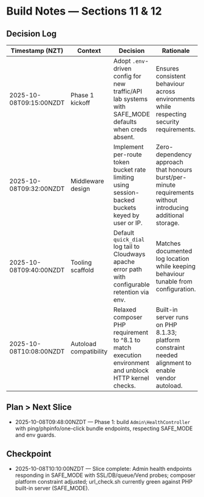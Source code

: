 # Build Notes — Sections 11 & 12

## Decision Log

| Timestamp (NZT) | Context | Decision | Rationale |
| --- | --- | --- | --- |
| 2025-10-08T09:15:00NZDT | Phase 1 kickoff | Adopt `.env`-driven config for new traffic/API lab systems with SAFE_MODE defaults when creds absent. | Ensures consistent behaviour across environments while respecting security requirements. |
| 2025-10-08T09:32:00NZDT | Middleware design | Implement per-route token bucket rate limiting using session-backed buckets keyed by user or IP. | Zero-dependency approach that honours burst/per-minute requirements without introducing additional storage. |
| 2025-10-08T09:40:00NZDT | Tooling scaffold | Default `quick_dial` log tail to Cloudways apache error path with configurable retention via env. | Matches documented log location while keeping behaviour tunable from configuration. |
| 2025-10-08T10:08:00NZDT | Autoload compatibility | Relaxed composer PHP requirement to ^8.1 to match execution environment and unblock HTTP kernel checks. | Built-in server runs on PHP 8.1.33; platform constraint needed alignment to enable vendor autoload. |

## Plan > Next Slice
- 2025-10-08T09:48:00NZDT — Phase 1: build `Admin\HealthController` with ping/phpinfo/one-click bundle endpoints, respecting SAFE_MODE and env guards.

## Checkpoint
- 2025-10-08T10:10:00NZDT — Slice complete: Admin health endpoints responding in SAFE_MODE with SSL/DB/queue/Vend probes; composer platform constraint adjusted; url_check.sh currently green against PHP built-in server (SAFE_MODE).
